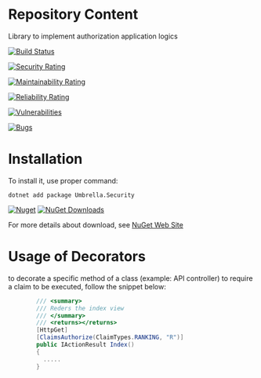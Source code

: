# Repository Content
Library to implement authorization application logics

[![Build Status](https://garaproject.visualstudio.com/UmbrellaFramework/_apis/build/status/Umbrella.Security?branchName=main)](https://garaproject.visualstudio.com/UmbrellaFramework/_build/latest?definitionId=78&branchName=main)

[![Security Rating](https://sonarcloud.io/api/project_badges/measure?project=Umbrella.Security&metric=security_rating)](https://sonarcloud.io/summary/new_code?id=Umbrella.Security)

[![Maintainability Rating](https://sonarcloud.io/api/project_badges/measure?project=Umbrella.Security&metric=sqale_rating)](https://sonarcloud.io/summary/new_code?id=Umbrella.Security)

[![Reliability Rating](https://sonarcloud.io/api/project_badges/measure?project=Umbrella.Security&metric=reliability_rating)](https://sonarcloud.io/summary/new_code?id=Umbrella.Security)

[![Vulnerabilities](https://sonarcloud.io/api/project_badges/measure?project=Umbrella.Security&metric=vulnerabilities)](https://sonarcloud.io/summary/new_code?id=Umbrella.Security)

[![Bugs](https://sonarcloud.io/api/project_badges/measure?project=Umbrella.Security&metric=bugs)](https://sonarcloud.io/summary/new_code?id=Umbrella.Security)

# Installation
To install it, use proper command:
```
dotnet add package Umbrella.Security 
```

[![Nuget](https://img.shields.io/nuget/v/Umbrella.Security.svg?style=plastic)](https://www.nuget.org/packages/Umbrella.Security/)
[![NuGet Downloads](https://img.shields.io/nuget/dt/Umbrella.Security.svg)](https://www.nuget.org/packages/Umbrella.Security/)

For more details about download, see [NuGet Web Site](https://www.nuget.org/packages/Umbrella.Security/)

# Usage of Decorators
to decorate a specific method of a class (example: API controller) to require a claim to be executed, follow the snippet below:

```c#
        /// <summary>
        /// Reders the index view
        /// </summary>
        /// <returns></returns>
        [HttpGet]
        [ClaimsAuthorize(ClaimTypes.RANKING, "R")]
        public IActionResult Index()
        {
          .....
        }
```
